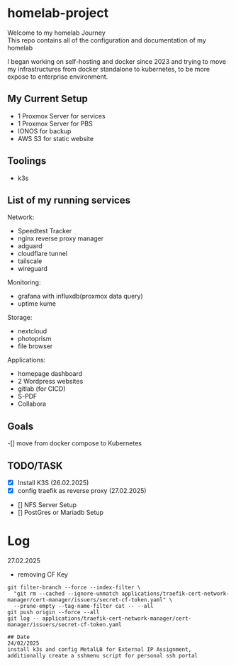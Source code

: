 # homelab-project
Welcome to my homelab Journey </br>
This repo contains all of the configuration and documentation of my homelab

I began working on self-hosting and docker since 2023 and trying to move my infrastructures from docker standalone to kubernetes, to be more expose to enterprise environment.
## My Current Setup
- 1 Proxmox Server for services
- 1 Proxmox Server for PBS
- IONOS for backup
- AWS S3 for static website
## Toolings
- k3s

## List of my running services
Network:
- Speedtest Tracker
- nginx reverse proxy manager
- adguard
- cloudflare tunnel
- tailscale
- wireguard

Monitoring:
- grafana with influxdb(proxmox data query)
- uptime kume

Storage:
- nextcloud
- photoprism
- file browser

Applications:
- homepage dashboard
- 2 Wordpress websites
- gitlab (for CICD)
- S-PDF
- Collabora

## Goals
-[] move from docker compose to Kubernetes 
## TODO/TASK
- [x] Install K3S (26.02.2025)
- [x] config traefik as reverse proxy (27.02.2025)
- [] NFS Server Setup
- [] PostGres or Mariadb Setup

# Log
27.02.2025
- removing CF Key
```
git filter-branch --force --index-filter \
  "git rm --cached --ignore-unmatch applications/traefik-cert-network-manager/cert-manager/issuers/secret-cf-token.yaml" \
  --prune-empty --tag-name-filter cat -- --all
git push origin --force --all
git log -- applications/traefik-cert-network-manager/cert-manager/issuers/secret-cf-token.yaml

## Date
24/02/2025
install k3s and config MetalLB for External IP Assignment, additionally create a sshmenu script for personal ssh portal
